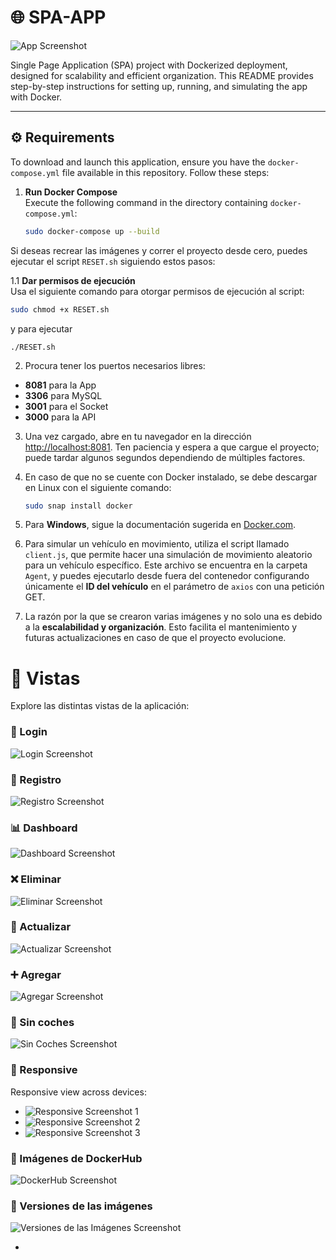 # 🌐 SPA-APP

![App Screenshot](https://github.com/user-attachments/assets/7448c3d5-4048-4377-84a6-6d862d86ae06)

Single Page Application (SPA) project with Dockerized deployment, designed for scalability and efficient organization. This README provides step-by-step instructions for setting up, running, and simulating the app with Docker.

---

## ⚙️ Requirements

To download and launch this application, ensure you have the `docker-compose.yml` file available in this repository. Follow these steps:

1. **Run Docker Compose**  
   Execute the following command in the directory containing `docker-compose.yml`:
   ```bash
   sudo docker-compose up --build 
   ```
Si deseas recrear las imágenes y correr el proyecto desde cero, puedes ejecutar el script `RESET.sh` siguiendo estos pasos:

1.1 **Dar permisos de ejecución**  
   Usa el siguiente comando para otorgar permisos de ejecución al script:
   ```bash
   sudo chmod +x RESET.sh
   ```
  y para ejecutar
   ```
   ./RESET.sh
   ```
  
2. Procura tener los puertos necesarios libres:

- **8081** para la App
- **3306** para MySQL
- **3001** para el Socket
- **3000** para la API

3. Una vez cargado, abre en tu navegador en la dirección [http://localhost:8081](http://localhost:8081). Ten paciencia y espera a que cargue el proyecto; puede tardar algunos segundos dependiendo de múltiples factores.

4. En caso de que no se cuente con Docker instalado, se debe descargar en Linux con el siguiente comando:
   ```bash
   sudo snap install docker
   ```


5. Para **Windows**, sigue la documentación sugerida en [Docker.com](https://www.docker.com/).

6. Para simular un vehículo en movimiento, utiliza el script llamado `client.js`, que permite hacer una simulación de movimiento aleatorio para un vehículo específico. Este archivo se encuentra en la carpeta `Agent`, y puedes ejecutarlo desde fuera del contenedor configurando únicamente el **ID del vehículo** en el parámetro de `axios` con una petición GET.

7. La razón por la que se crearon varias imágenes y no solo una es debido a la **escalabilidad y organización**. Esto facilita el mantenimiento y futuras actualizaciones en caso de que el proyecto evolucione.

# 📸 Vistas

Explore las distintas vistas de la aplicación:

### 🔑 Login
![Login Screenshot](https://github.com/user-attachments/assets/c69f44bd-f762-41d7-a867-83b423ffe8ad)

### 📝 Registro
![Registro Screenshot](https://github.com/user-attachments/assets/57a26583-ee07-4ee4-8ea4-6df940406833)

### 📊 Dashboard
![Dashboard Screenshot](https://github.com/user-attachments/assets/e6981fee-655b-404a-b69c-63292daa4989)

### ❌ Eliminar
![Eliminar Screenshot](https://github.com/user-attachments/assets/f0fe7e08-0ba9-4777-878b-1cc6c6b921fc)

### 🔄 Actualizar
![Actualizar Screenshot](https://github.com/user-attachments/assets/7e640164-e052-4caf-945b-7ebdb9674745)

### ➕ Agregar
![Agregar Screenshot](https://github.com/user-attachments/assets/c7f240a0-061a-40d5-ab48-995640313a3b)

### 🚫 Sin coches
![Sin Coches Screenshot](https://github.com/user-attachments/assets/6cc181b4-df03-441c-a601-17abd535de9f)

### 📱 Responsive
Responsive view across devices:
- ![Responsive Screenshot 1](https://github.com/user-attachments/assets/495b78eb-e4fc-4ac0-8947-1e08ee28914e)
- ![Responsive Screenshot 2](https://github.com/user-attachments/assets/87bb1734-246e-4b63-8f50-76e145f04ebf)
- ![Responsive Screenshot 3](https://github.com/user-attachments/assets/2d97717b-a09a-4916-9eb7-4e4bf731083d)

### 🐳 Imágenes de DockerHub
![DockerHub Screenshot](https://github.com/user-attachments/assets/39e2c734-3b34-4a33-b594-4b4e9b74f3b8)

### 🔢 Versiones de las imágenes
![Versiones de las Imágenes Screenshot](https://github.com/user-attachments/assets/dfc6cfd7-4eb5-4f45-ab4f-dc9b2fb772c4)















  

* 
